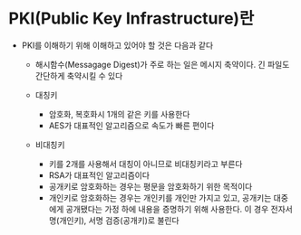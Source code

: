 # PKI(Public Key Infrastructure)란

- PKI를 이해하기 위해 이해하고 있어야 할 것은 다음과 같다
  - 해시함수(Messagage Digest)가 주로 하는 일은 메시지 축약이다. 긴 파일도 간단하게 축약시킬 수 있다

  - 대칭키
    - 암호화, 복호화시 1개의 같은 키를 사용한다
    - AES가 대표적인 알고리즘으로 속도가 빠른 편이다
  - 비대칭키
    - 키를 2개를 사용해서 대칭이 아니므로 비대칭키라고 부른다
    - RSA가 대표적인 알고리즘이다
    - 공개키로 암호화하는 경우는 평문을 암호화하기 위한 목적이다
    - 개인키로 암호화하는 경우는 개인키를 개인만 가지고 있고, 공개키는 대중에게 공개됐다는 가정 하에 내용을 증명하기 위해 사용한다. 이 경우 전자서명(개인키), 서명 검증(공개키)로 불린다
